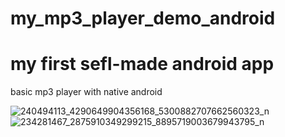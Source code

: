 # my_mp3_player_demo_android
# my first sefl-made android app

basic mp3 player with native android

![240494113_4290649904356168_5300882707662560323_n](https://user-images.githubusercontent.com/77192093/130516729-87275155-7621-484d-b14f-98f06b659cea.jpg)
![234281467_2875910349299215_8895719003679943795_n](https://user-images.githubusercontent.com/77192093/130516774-57672ff1-f72e-4ce3-adbe-84a93d8e19a4.jpg)
